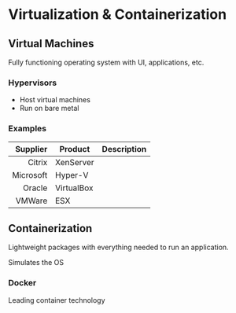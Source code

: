 # Virtualization & Containerization

## Virtual Machines

Fully functioning operating system with UI, applications, etc.

### Hypervisors

* Host virtual machines
* Run on bare metal

### Examples

| Supplier | Product | Description |
| --: | --- | :-- |
| Citrix | XenServer | 
| Microsoft | Hyper-V | |
| Oracle | VirtualBox | |
| VMWare | ESX | |


## Containerization

Lightweight packages with everything needed to run an application.

Simulates the OS

### Docker

Leading container technology
